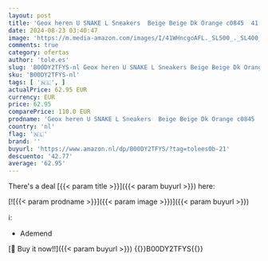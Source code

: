 ```yaml
---
layout: post
title: 'Geox heren U SNAKE L Sneakers  Beige Beige Dk Orange c0845  41 EU'
date: 2024-08-23 03:40:47
image: 'https://m.media-amazon.com/images/I/41WHncgoAFL._SL500_._SL400_.jpg'
comments: true
category: ofertas
author: 'tole.es'
slug: 'B00DY2TFYS-nl Geox heren U SNAKE L Sneakers Beige Beige Dk Orange c0845...'
sku: 'B00DY2TFYS-nl'
tags: [ '🇳🇱', ]
actualPrice: 62.95 EUR
currency: EUR
price: 62.95
comparePrice: 110.0 EUR
prodname: 'Geox heren U SNAKE L Sneakers  Beige Beige Dk Orange c0845  41 EU'
country: 'nl'
flag: '🇳🇱'
brand: ''
buyurl: 'https://www.amazon.nl/dp/B00DY2TFYS/?tag=tolees0b-21'
descuento: '42.77'
average: '62.95'
---
```


There's a deal [{{< param title >}}]({{< param buyurl >}})  here:

[![{{< param prodname >}}]({{< param image >}})]({{< param buyurl >}})

ℹ️:

- Ademend

[🛒 Buy it now!!]({{< param buyurl >}})
{{<world>}}B00DY2TFYS{{</world>}}
